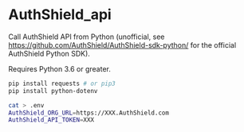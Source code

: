 # AuthShield_api
Call AuthShield API from Python (unofficial, see https://github.com/AuthShield/AuthShield-sdk-python/ for the official AuthShield Python SDK).

Requires Python 3.6 or greater.

```sh
pip install requests # or pip3
pip install python-dotenv

cat > .env
AuthShield_ORG_URL=https://XXX.AuthShield.com
AuthShield_API_TOKEN=XXX
```
